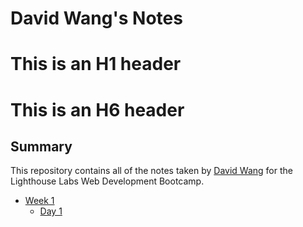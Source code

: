 # David Wang's Notes
# This is an H1 header
# This is an H6 header
## Summary 

This repository contains all of the notes taken by [David Wang](https://github.com/babu0126/lighthouse-web-notes.git) for the Lighthouse Labs Web Development Bootcamp.

* [Week 1](/Week_1)
  * [Day 1](/Week_1/Day_1)

